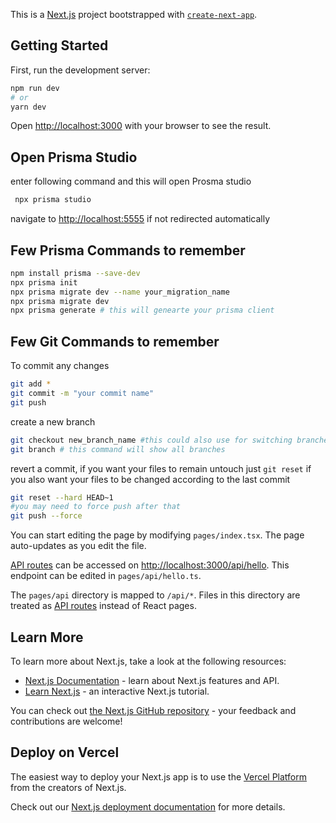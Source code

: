 This is a [Next.js](https://nextjs.org/) project bootstrapped with [`create-next-app`](https://github.com/vercel/next.js/tree/canary/packages/create-next-app).

## Getting Started

First, run the development server:

```bash
npm run dev
# or
yarn dev
```

Open [http://localhost:3000](http://localhost:3000) with your browser to see the result.

## Open Prisma Studio
enter following command and this will open Prosma studio 
```bash
 npx prisma studio
```
navigate to [http://localhost:5555](http://localhost:5555) if not redirected automatically


## Few Prisma Commands to remember

```bash
npm install prisma --save-dev
npx prisma init
npx prisma migrate dev --name your_migration_name
npx prisma migrate dev
npx prisma generate # this will genearte your prisma client

```

## Few Git Commands to remember

To commit any changes 

```bash
git add *
git commit -m "your commit name"
git push 

```

create a new branch 

```bash 
git checkout new_branch_name #this could also use for switching branches
git branch # this command will show all branches
```

revert a commit, if you want your files to remain untouch just ``` git reset ``` 
if you also want your files to be changed according to the last commit 

```bash 
git reset --hard HEAD~1
#you may need to force push after that 
git push --force
```



You can start editing the page by modifying `pages/index.tsx`. The page auto-updates as you edit the file.

[API routes](https://nextjs.org/docs/api-routes/introduction) can be accessed on [http://localhost:3000/api/hello](http://localhost:3000/api/hello). This endpoint can be edited in `pages/api/hello.ts`.

The `pages/api` directory is mapped to `/api/*`. Files in this directory are treated as [API routes](https://nextjs.org/docs/api-routes/introduction) instead of React pages.

## Learn More

To learn more about Next.js, take a look at the following resources:

- [Next.js Documentation](https://nextjs.org/docs) - learn about Next.js features and API.
- [Learn Next.js](https://nextjs.org/learn) - an interactive Next.js tutorial.

You can check out [the Next.js GitHub repository](https://github.com/vercel/next.js/) - your feedback and contributions are welcome!

## Deploy on Vercel

The easiest way to deploy your Next.js app is to use the [Vercel Platform](https://vercel.com/new?utm_medium=default-template&filter=next.js&utm_source=create-next-app&utm_campaign=create-next-app-readme) from the creators of Next.js.

Check out our [Next.js deployment documentation](https://nextjs.org/docs/deployment) for more details.
